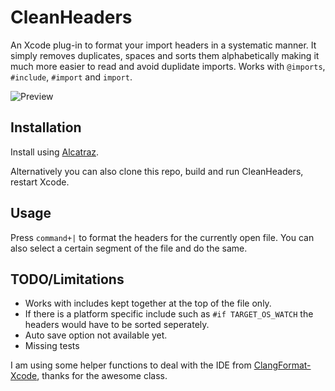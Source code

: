 # CleanHeaders

An Xcode plug-in to format your import headers in a systematic manner. It simply removes duplicates, spaces and sorts them alphabetically making it much more easier to read and avoid duplidate imports. Works with `@imports`, `#include`, `#import` and `import`.

![Preview](https://raw.githubusercontent.com/insanoid/CleanHeaders-Xcode/master/diff_image.png)

## Installation

Install using [Alcatraz](https://github.com/mneorr/Alcatraz).

Alternatively you can also clone this repo, build and run CleanHeaders, restart Xcode.

## Usage

Press `command+|` to format the headers for the currently open file. You can also select a certain segment of the file and do the same.

## TODO/Limitations

- Works with includes kept together at the top of the file only.
- If there is a platform specific include such as `#if TARGET_OS_WATCH` the headers would have to be sorted seperately.
- Auto save option not available yet.
- Missing tests


I am using some helper functions to deal with the IDE from [ClangFormat-Xcode](https://github.com/travisjeffery/ClangFormat-Xcode), thanks for the awesome class.